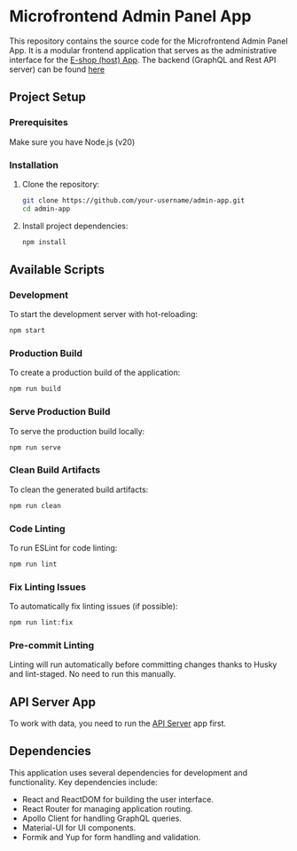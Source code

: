 # Microfrontend Admin Panel App

This repository contains the source code for the Microfrontend Admin Panel App. It is a modular frontend application that serves as the administrative interface for the [E-shop (host) App](https://github.com/Sergey-Nag/mf-host-app).
The backend (GraphQL and Rest API server) can be found [here](https://github.com/Sergey-Nag/cms-data-api)

## Project Setup

### Prerequisites

Make sure you have Node.js (v20)

### Installation

1. Clone the repository:

   ```bash
   git clone https://github.com/your-username/admin-app.git
   cd admin-app
   ```

2. Install project dependencies:

   ```bash
   npm install
   ```

## Available Scripts

### Development

To start the development server with hot-reloading:

```bash
npm start
```

### Production Build

To create a production build of the application:

```bash
npm run build
```

### Serve Production Build

To serve the production build locally:

```bash
npm run serve
```

### Clean Build Artifacts

To clean the generated build artifacts:

```bash
npm run clean
```

### Code Linting

To run ESLint for code linting:

```bash
npm run lint
```

### Fix Linting Issues

To automatically fix linting issues (if possible):

```bash
npm run lint:fix
```

### Pre-commit Linting

Linting will run automatically before committing changes thanks to Husky and lint-staged. No need to run this manually.

## API Server App
To work with data, you need to run the [API Server](https://github.com/Sergey-Nag/cms-data-api) app first.

## Dependencies

This application uses several dependencies for development and functionality. Key dependencies include:

- React and ReactDOM for building the user interface.
- React Router for managing application routing.
- Apollo Client for handling GraphQL queries.
- Material-UI for UI components.
- Formik and Yup for form handling and validation.
